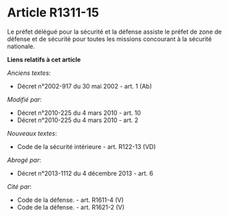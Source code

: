 # Article R1311-15

Le préfet délégué pour la sécurité et la défense assiste le préfet de zone de défense et de sécurité pour toutes les missions
concourant à la sécurité nationale.

**Liens relatifs à cet article**

_Anciens textes_:

  - Décret n°2002-917 du 30 mai 2002 - art. 1 (Ab)

_Modifié par_:

  - Décret n°2010-225 du 4 mars 2010 - art. 10
  - Décret n°2010-225 du 4 mars 2010 - art. 2

_Nouveaux textes_:

  - Code de la sécurité intérieure - art. R122-13 (VD)

_Abrogé par_:

  - Décret n°2013-1112 du 4 décembre 2013 - art. 6

_Cité par_:

  - Code de la défense. - art. R1611-4 (V)
  - Code de la défense. - art. R1621-2 (V)

